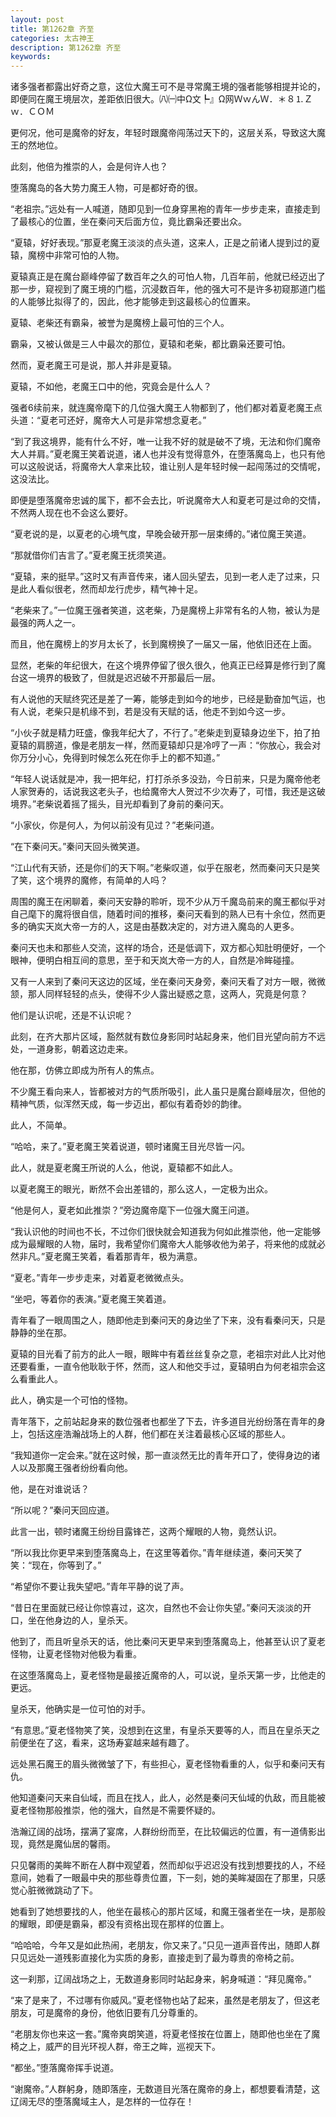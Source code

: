 ```yaml
---
layout: post
title: 第1262章 齐至
categories: 太古神王
description: 第1262章 齐至
keywords:
---
```


诸多强者都露出好奇之意，这位大魔王可不是寻常魔王境的强者能够相提并论的，即便同在魔王境层次，差距依旧很大。㈧㈠中Ω文┡』Ω网ＷｗんＷ．＊８⒈Ｚｗ．ＣＯＭ

更何况，他可是魔帝的好友，年轻时跟魔帝闯荡过天下的，这层关系，导致这大魔王的然地位。

此刻，他倍为推崇的人，会是何许人也？

堕落魔岛的各大势力魔王人物，可是都好奇的很。

“老祖宗。”远处有一人喊道，随即见到一位身穿黑袍的青年一步步走来，直接走到了最核心的位置，坐在秦问天后面方位，竟比霸枭还要出众。

“夏辕，好好表现。”那夏老魔王淡淡的点头道，这来人，正是之前诸人提到过的夏辕，魔榜中非常可怕的人物。

夏辕真正是在魔台巅峰停留了数百年之久的可怕人物，几百年前，他就已经迈出了那一步，窥视到了魔王境的门槛，沉浸数百年，他的强大可不是许多初窥那道门槛的人能够比拟得了的，因此，他才能够走到这最核心的位置来。

夏辕、老柴还有霸枭，被誉为是魔榜上最可怕的三个人。

霸枭，又被认做是三人中最次的那位，夏辕和老柴，都比霸枭还要可怕。

然而，夏老魔王可是说，那人并非是夏辕。

夏辕，不如他，老魔王口中的他，究竟会是什么人？

强者6续前来，就连魔帝麾下的几位强大魔王人物都到了，他们都对着夏老魔王点头道：“夏老可还好，魔帝大人可是非常想念夏老。”

“到了我这境界，能有什么不好，唯一让我不好的就是破不了境，无法和你们魔帝大人并肩。”夏老魔王笑着说道，诸人也并没有觉得意外，在堕落魔岛上，也只有他可以这般说话，将魔帝大人拿来比较，谁让别人是年轻时候一起闯荡过的交情呢，这没法比。

即便是堕落魔帝忠诚的属下，都不会去比，听说魔帝大人和夏老可是过命的交情，不然两人现在也不会这么要好。

“夏老说的是，以夏老的心境气度，早晚会破开那一层束缚的。”诸位魔王笑道。

“那就借你们吉言了。”夏老魔王抚须笑道。

“夏辕，来的挺早。”这时又有声音传来，诸人回头望去，见到一老人走了过来，只是此人看似很老，然而却龙行虎步，精气神十足。

“老柴来了。”一位魔王强者笑道，这老柴，乃是魔榜上非常有名的人物，被认为是最强的两人之一。

而且，他在魔榜上的岁月太长了，长到魔榜换了一届又一届，他依旧还在上面。

显然，老柴的年纪很大，在这个境界停留了很久很久，他真正已经算是修行到了魔台这一境界的极致了，但就是迟迟破不开那最后一层。

有人说他的天赋终究还是差了一筹，能够走到如今的地步，已经是勤奋加气运，也有人说，老柴只是机缘不到，若是没有天赋的话，他走不到如今这一步。

“小伙子就是精力旺盛，像我年纪大了，不行了。”老柴走到夏辕身边坐下，拍了拍夏辕的肩膀道，像是老朋友一样，然而夏辕却只是冷哼了一声：“你放心，我会对你万分小心，免得到时候怎么死在你手上的都不知道。”

“年轻人说话就是冲，我一把年纪，打打杀杀多没劲，今日前来，只是为魔帝他老人家贺寿的，话说我这老头子，也给魔帝大人贺过不少次寿了，可惜，我还是这破境界。”老柴说着摇了摇头，目光却看到了身前的秦问天。

“小家伙，你是何人，为何以前没有见过？”老柴问道。

“在下秦问天。”秦问天回头微笑道。

“江山代有天骄，还是你们的天下啊。”老柴叹道，似乎在服老，然而秦问天只是笑了笑，这个境界的魔修，有简单的人吗？

周围的魔王在闲聊着，秦问天安静的聆听，现不少从万千魔岛前来的魔王都似乎对自己麾下的魔将很自信，随着时间的推移，秦问天看到的熟人已有十余位，然而更多的确实天岚大帝一方的人，这是由基数决定的，对方进入魔岛的人更多。

秦问天也未和那些人交流，这样的场合，还是低调下，双方都心知肚明便好，一个眼神，便明白相互间的意思，至于和天岚大帝一方的人，自然是冷眸碰撞。

又有一人来到了秦问天这边的区域，坐在秦问天身旁，秦问天看了对方一眼，微微颔，那人同样轻轻的点头，使得不少人露出疑惑之意，这两人，究竟是何意？

他们是认识呢，还是不认识呢？

此刻，在齐大那片区域，豁然就有数位身影同时站起身来，他们目光望向前方不远处，一道身影，朝着这边走来。

他在那，仿佛立即成为所有人的焦点。

不少魔王看向来人，皆都被对方的气质所吸引，此人虽只是魔台巅峰层次，但他的精神气质，似浑然天成，每一步迈出，都似有着奇妙的韵律。

此人，不简单。

“哈哈，来了。”夏老魔王笑着说道，顿时诸魔王目光尽皆一闪。

此人，就是夏老魔王所说的人么，他说，夏辕都不如此人。

以夏老魔王的眼光，断然不会出差错的，那么这人，一定极为出众。

“他是何人，夏老如此推崇？”旁边魔帝麾下一位强大魔王问道。

“我认识他的时间也不长，不过你们很快就会知道我为何如此推崇他，他一定能够成为最耀眼的人物，届时，我希望你们魔帝大人能够收他为弟子，将来他的成就必然非凡。”夏老魔王笑着，看着那青年，极为满意。

“夏老。”青年一步步走来，对着夏老微微点头。

“坐吧，等着你的表演。”夏老魔王笑着道。

青年看了一眼周围之人，随即他走到秦问天的身边坐了下来，没有看秦问天，只是静静的坐在那。

夏辕的目光看了前方的此人一眼，眼眸中有着丝丝复杂之意，老祖宗对此人比对他还要看重，一直令他耿耿于怀，然而，这人和他交手过，夏辕明白为何老祖宗会这么看重此人。

此人，确实是一个可怕的怪物。

青年落下，之前站起身来的数位强者也都坐了下去，许多道目光纷纷落在青年的身上，包括这座浩瀚战场上的人群，他们都在关注着最核心区域的那些人。

“我知道你一定会来。”就在这时候，那一直淡然无比的青年开口了，使得身边的诸人以及那魔王强者纷纷看向他。

他，是在对谁说话？

“所以呢？”秦问天回应道。

此言一出，顿时诸魔王纷纷目露锋芒，这两个耀眼的人物，竟然认识。

“所以我比你更早来到堕落魔岛上，在这里等着你。”青年继续道，秦问天笑了笑：“现在，你等到了。”

“希望你不要让我失望吧。”青年平静的说了声。

“昔日在里面就已经让你惊喜过，这次，自然也不会让你失望。”秦问天淡淡的开口，坐在他身边的人，皇杀天。

他到了，而且听皇杀天的话，他比秦问天更早来到堕落魔岛上，他甚至认识了夏老怪物，让夏老怪物对他极为看重。

在这堕落魔岛上，夏老怪物是最接近魔帝的人，可以说，皇杀天第一步，比他走的更远。

皇杀天，他确实是一位可怕的对手。

“有意思。”夏老怪物笑了笑，没想到在这里，有皇杀天要等的人，而且在皇杀天之前便坐在了这，看来，这场寿宴越来越有趣了。

远处黑石魔王的眉头微微皱了下，有些担心，夏老怪物看重的人，似乎和秦问天有仇。

他知道秦问天来自仙域，而且在找人，此人，必然是秦问天仙域的仇敌，而且能被夏老怪物那般推崇，他的强大，自然是不需要怀疑的。

浩瀚辽阔的战场，摆满了宴席，人群纷纷而至，在比较偏远的位置，有一道倩影出现，竟然是魔仙居的馨雨。

只见馨雨的美眸不断在人群中观望着，然而却似乎迟迟没有找到想要找的人，不经意间，她看了一眼最中央的那些尊贵位置，下一刻，她的美眸凝固在了那里，只感觉心脏微微跳动了下。

她看到了她想要找的人，他坐在最核心的那片区域，和魔王强者坐在一块，是那般的耀眼，即便是霸枭，都没有资格出现在那样的位置上。

“哈哈哈，今年又是如此热闹，老朋友，你又来了。”只见一道声音传出，随即人群只见远处一道残影直接化为实质的身影，直接走到了最为尊贵的帝椅之前。

这一刹那，辽阔战场之上，无数道身影同时站起身来，躬身喊道：“拜见魔帝。”

“来了是来了，不过哪有你威风。”夏老怪物也站了起来，虽然是老朋友了，但这老朋友，可是魔帝的身份，他依旧要有几分尊重的。

“老朋友你也来这一套。”魔帝爽朗笑道，将夏老怪按在位置上，随即他也坐在了魔椅之上，威严的目光环视人群，帝王之眸，巡视天下。

“都坐。”堕落魔帝挥手说道。

“谢魔帝。”人群躬身，随即落座，无数道目光落在魔帝的身上，都想要看清楚，这辽阔无尽的堕落魔域主人，是怎样的一位存在！

